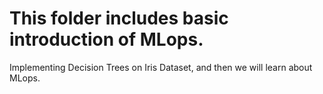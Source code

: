 # This folder includes basic introduction of MLops. 

Implementing Decision Trees on Iris Dataset, and then we will learn about MLops. 
